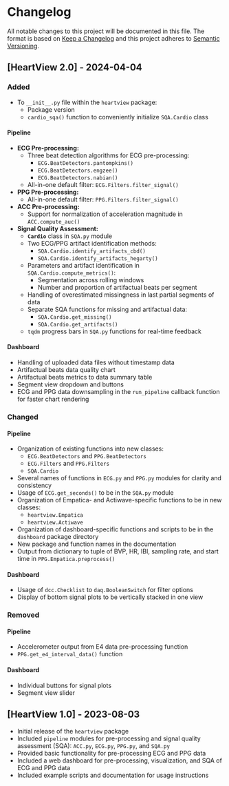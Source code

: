 # Changelog
All notable changes to this project will be documented in this file. The
format is based on [Keep a Changelog](http://keepachangelog.com/)
and this project adheres to [Semantic Versioning](http://semver.org/).

## [HeartView 2.0] - 2024-04-04

### Added
- To `__init__.py` file within the `heartview` package:
  - Package version
  - `cardio_sqa()` function to conveniently initialize `SQA.Cardio` class

#### Pipeline
- **ECG Pre-processing:**
  - Three beat detection algorithms for ECG pre-processing:
    - `ECG.BeatDetectors.pantompkins()`
    - `ECG.BeatDetectors.engzee()`
    - `ECG.BeatDetectors.nabian()`
  - All-in-one default filter: `ECG.Filters.filter_signal()`
- **PPG Pre-processing:**
  - All-in-one default filter: `PPG.Filters.filter_signal()`
- **ACC Pre-processing:**
  - Support for normalization of acceleration magnitude in `ACC.compute_auc()`
- **Signal Quality Assessment:**
  - **`Cardio`** class in `SQA.py` module
  - Two ECG/PPG artifact identification methods:
    - `SQA.Cardio.identify_artifacts_cbd()`
    - `SQA.Cardio.identify_artifacts_hegarty()`
  - Parameters and artifact identification in `SQA.Cardio.compute_metrics()`:
    - Segmentation across rolling windows
    - Number and proportion of artifactual beats per segment
  - Handling of overestimated missingness in last partial segments of data
  - Separate SQA functions for missing and artifactual data:
    - `SQA.Cardio.get_missing()`
    - `SQA.Cardio.get_artifacts()`
  - `tqdm` progress bars in `SQA.py` functions for real-time feedback

#### Dashboard
- Handling of uploaded data files without timestamp data
- Artifactual beats data quality chart
- Artifactual beats metrics to data summary table
- Segment view dropdown and buttons
- ECG and PPG data downsampling in the `run_pipeline` callback function 
  for faster chart rendering

### Changed

#### Pipeline
- Organization of existing functions into new classes:
  - `ECG.BeatDetectors` and `PPG.BeatDetectors`
  - `ECG.Filters` and `PPG.Filters`
  - `SQA.Cardio`
- Several names of functions in `ECG.py` and `PPG.py` modules for clarity
  and consistency
- Usage of `ECG.get_seconds()` to be in the `SQA.py` module
- Organization of Empatica- and Actiwave-specific functions to be in new 
  classes:
  - `heartview.Empatica`
  - `heartview.Actiwave`
- Organization of dashboard-specific functions and scripts to be in the 
  `dashboard` package directory
- New package and function names in the documentation
- Output from dictionary to tuple of BVP, HR, IBI, sampling rate, and start
  time in `PPG.Empatica.preprocess()`

#### Dashboard
- Usage of `dcc.Checklist` to `daq.BooleanSwitch` for filter options
- Display of bottom signal plots to be vertically stacked in one view

### Removed

#### Pipeline
- Accelerometer output from E4 data pre-processing function
- `PPG.get_e4_interval_data()` function

#### Dashboard
- Individual buttons for signal plots
- Segment view slider

## [HeartView 1.0] - 2023-08-03
- Initial release of the `heartview` package
- Included `pipeline` modules for pre-processing and signal quality assessment
  (SQA): `ACC.py`, `ECG.py`, `PPG.py`, and `SQA.py`
- Provided basic functionality for pre-processing ECG and PPG data
- Included a web dashboard for pre-processing, visualization, and SQA of
  ECG and PPG data
- Included example scripts and documentation for usage instructions
